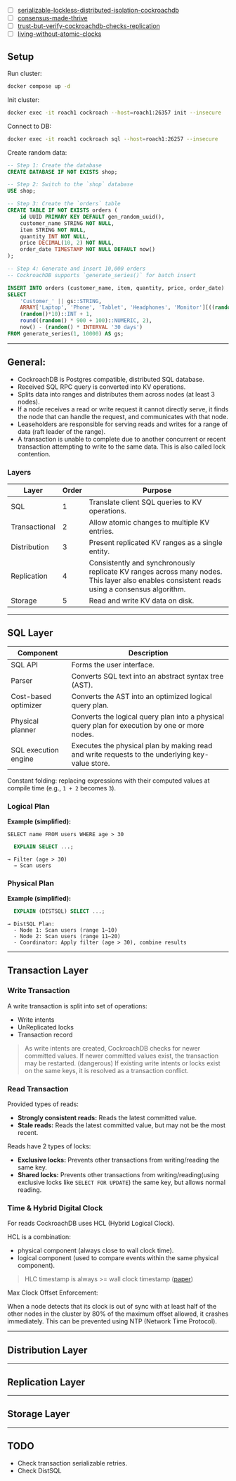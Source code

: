 - [ ] [serializable-lockless-distributed-isolation-cockroachdb](https://www.cockroachlabs.com/blog/serializable-lockless-distributed-isolation-cockroachdb/)
- [ ] [consensus-made-thrive](https://www.cockroachlabs.com/blog/consensus-made-thrive/)
- [ ] [trust-but-verify-cockroachdb-checks-replication](https://www.cockroachlabs.com/blog/trust-but-verify-cockroachdb-checks-replication/)
- [ ] [living-without-atomic-clocks](https://www.cockroachlabs.com/blog/living-without-atomic-clocks/)

## Setup

Run cluster:

```bash
docker compose up -d
``` 

Init cluster:

```bash
docker exec -it roach1 cockroach --host=roach1:26357 init --insecure
```

Connect to DB:

```bash
docker exec -it roach1 cockroach sql --host=roach1:26257 --insecure
```

Create random data:

```sql
-- Step 1: Create the database
CREATE DATABASE IF NOT EXISTS shop;

-- Step 2: Switch to the `shop` database
USE shop;

-- Step 3: Create the `orders` table
CREATE TABLE IF NOT EXISTS orders (
    id UUID PRIMARY KEY DEFAULT gen_random_uuid(),
    customer_name STRING NOT NULL,
    item STRING NOT NULL,
    quantity INT NOT NULL,
    price DECIMAL(10, 2) NOT NULL,
    order_date TIMESTAMP NOT NULL DEFAULT now()
);

-- Step 4: Generate and insert 10,000 orders
-- CockroachDB supports `generate_series()` for batch insert

INSERT INTO orders (customer_name, item, quantity, price, order_date)
SELECT
    'Customer_' || gs::STRING,
    ARRAY['Laptop', 'Phone', 'Tablet', 'Headphones', 'Monitor'][((random()*4)::INT + 1)],
    (random()*10)::INT + 1,
    round((random() * 900 + 100)::NUMERIC, 2),
    now() - (random() * INTERVAL '30 days')
FROM generate_series(1, 10000) AS gs;
```

---

## General:

- CockroachDB is Postgres compatible, distributed SQL database.
- Received SQL RPC query is converted into KV operations.
- Splits data into ranges and distributes them across nodes (at least 3 nodes).
- If a node receives a read or write request it cannot directly serve, it finds the node that can handle the request, and communicates with that node.
- Leaseholders are responsible for serving reads and writes for a range of data (raft leader of the range).
- A transaction is unable to complete due to another concurrent or recent transaction attempting to write to the same data. This is also called lock contention.

### Layers

| Layer         | Order | Purpose                                                                                                                                     |
|---------------|-------|---------------------------------------------------------------------------------------------------------------------------------------------|
| SQL           | 1     | Translate client SQL queries to KV operations.                                                                                              |
| Transactional | 2     | Allow atomic changes to multiple KV entries.                                                                                                |
| Distribution  | 3     | Present replicated KV ranges as a single entity.                                                                                            |
| Replication   | 4     | Consistently and synchronously replicate KV ranges across many nodes. This layer also enables consistent reads using a consensus algorithm. |
| Storage       | 5     | Read and write KV data on disk.                                                                                                             |

---

## SQL Layer

| Component            | Description                                                                                     |
|----------------------|-------------------------------------------------------------------------------------------------|
| SQL API              | Forms the user interface.                                                                       |
| Parser               | Converts SQL text into an abstract syntax tree (AST).                                           |
| Cost-based optimizer | Converts the AST into an optimized logical query plan.                                          |
| Physical planner     | Converts the logical query plan into a physical query plan for execution by one or more nodes.  |
| SQL execution engine | Executes the physical plan by making read and write requests to the underlying key-value store. |

Constant folding: replacing expressions with their computed values at compile time (e.g., `1 + 2` becomes `3`).

### Logical Plan

**Example (simplified):**

```
SELECT name FROM users WHERE age > 30
```

```sql
  EXPLAIN SELECT ...;
```

```
→ Filter (age > 30)
  → Scan users
```

### Physical Plan

**Example (simplified):**

```sql
  EXPLAIN (DISTSQL) SELECT ...;
```

```
→ DistSQL Plan:
  - Node 1: Scan users (range 1–10)
  - Node 2: Scan users (range 11–20)
  - Coordinator: Apply filter (age > 30), combine results
```
 
---

## Transaction Layer

### Write Transaction

A write transaction is split into set of operations:

- Write intents
- UnReplicated locks
- Transaction record

> As write intents are created, CockroachDB checks for newer committed values.
> If newer committed values exist, the transaction may be restarted. (dangerous)
> If existing write intents or locks exist on the same keys,
> it is resolved as a transaction conflict.

### Read Transaction

Provided types of reads:

- **Strongly consistent reads:** Reads the latest committed value.
- **Stale reads:** Reads the latest committed value, but may not be the most recent.

Reads have 2 types of locks:

- **Exclusive locks:** Prevents other transactions from writing/reading the same key.
- **Shared locks:** Prevents other transactions from writing/reading(using exclusive locks like `SELECT FOR UPDATE`) the same key, but allows normal reading.

### Time & Hybrid Digital Clock

For reads CockroachDB uses HCL (Hybrid Logical Clock).

HCL is a combination:
- physical component (always close to wall clock time).
- logical component (used to compare events within the same physical component).

> HLC timestamp is always >= wall clock timestamp ([paper](https://cse.buffalo.edu/tech-reports/2014-04.pdf))

Max Clock Offset Enforcement:

When a node detects that its clock is out of sync with at least half of the
other nodes in the cluster by 80% of the maximum offset allowed, 
it crashes immediately. This can be prevented using NTP (Network Time Protocol).

---

## Distribution Layer 

---

## Replication Layer 

---

## Storage Layer

---

## TODO

- Check transaction serializable retries.
- Check DistSQL
